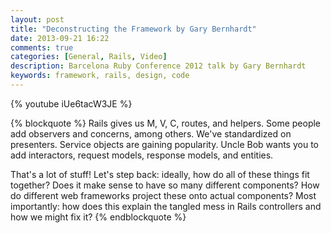 ```yaml
---
layout: post
title: "Deconstructing the Framework by Gary Bernhardt"
date: 2013-09-21 16:22
comments: true
categories: [General, Rails, Video]
description: Barcelona Ruby Conference 2012 talk by Gary Bernhardt
keywords: framework, rails, design, code
---
```


{% youtube iUe6tacW3JE %}
<!-- more -->
{% blockquote %}
Rails gives us M, V, C, routes, and helpers. Some people add observers and concerns, among others. We've standardized on presenters. Service objects are gaining popularity. Uncle Bob wants you to add interactors, request models, response models, and entities.

That's a lot of stuff! Let's step back: ideally, how do all of these things fit together? Does it make sense to have so many different components? How do different web frameworks project these onto actual components? Most importantly: how does this explain the tangled mess in Rails controllers and how we might fix it?
{% endblockquote %}

